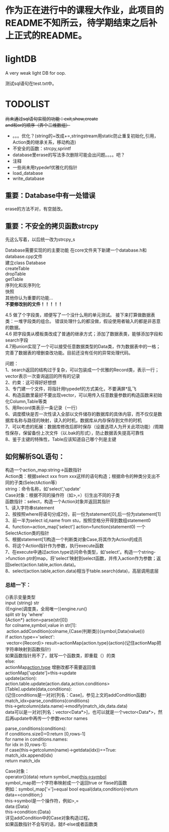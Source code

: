 
作为正在进行中的课程大作业，此项目的README不知所云，待学期结束之后补上正式的README。
=======
# lightDB
A very weak light DB for oop.<br/>

测试sql语句在test.txt中。<br/>
# TODOLIST
<del> 尚未通过sql语句实现的功能：exit,show,create</del><br/>
<del>and和or的顺序（弄个二维数组）</del>
* 。。。优化？(string的+改成+=,stringstream用static防止重复初始化,引用，Action类的继承关系，移动构造)
* 不安全的函数：strcpy,sprintf
* database里erase的写法多次删除可能会出问题。。。。吧？
* 注释
* 一些尚未用typedef优雅化的指针
* load_database
* write_database





## 重要：Database中有一处错误
erase的方法不对，有空就改。<br/>

## 重要：不安全的拷贝函数strcpy
先这么写着，以后统一改为strcpy_s<br/>

Database需要实现的的主要功能
在core文件夹下新建一个database.h和database.cpp文件<br/>
建立class Database<br/>
createTable<br/>
dropTable<br/>
getTable<br/>
序列化和反序列化<br/>
快照<br/>
其他你认为重要的功能...<br/>
**不要修改别的文件！！！！！**<br/>


4.5 做了个字段类，顺便写了一个没什么用的单元测试。
接下来打算做数据表类：一堆字段类的组合。
错误处理什么的都没做，假设使用者输入的都是非恶意的数据。<br>
4.6 把字段类从模板类改成了普通的继承方式；添加了数据表类，能够添加字段和search字段<br/>
4.7用union实现了一个可以接受任意数据类型的Data类，作为数据表中的一格；完善了数据表的增删查改功能。目前还没有任何的异常处理代码。<br/>

问题：<br/>
1、search返回的结构过于复杂，可以包装成一个优雅的Record类，表示一行；vector<Record>表示一次查询返回的所有的记录<br/>
2、约束：这可得好好想想<br/>
3、专门建一个文件，将指针用typedef的方式美化，不要满屏*乱飞<br/>
4、构造函数里最好不要出现vector，可以用传入任意数量参数的构造函数来初始化Column,Table等类<br/>
5、用Record类表示一条记录（一行）<br/>
6、调度模块是否一次性读入全部以文件储存的数据库的具体内容，而不仅仅是数据库名称与路径的映射，读入的时机，数据库从内存保存到文件的时机<br/>
7、可以考虑的拓展：数据库修改后即时保存（设置选项人为开关此项功能）/周期性保存，保留备份上次文件（以.bak的形式），防止数据丢失提高可靠性<br/>
8、鉴于主键的特殊性，Table应该知道自己哪个列是主键<br/>
  
  
 ## 如何解析SQL语句：
 构造一个action_map:string->函数指针<br/>
 Action类：根据select xxx from xxx这样的语句构造；根据命令的种类分支出不同的子类(SelectAction等）<br/>
 string：命令名称，如'select','update'<br/>
 Case对象：根据不同的操作符（如>,=）衍生出不同的子类<br/>
 函数指针：select，构造一个Action对象并返回其指针<br/>
 1、读入字符串statement<br/>
 2、按按照where将语句分成2份，前一份为statement[0],后一份为statement[1]<br/>
 3、前一半为select id,name from stu，按照空格分开得到数组statement0<br/>
 4、function=action_map['select'] action=function(statement0) 一个SelectAction类的指针<br/>
 5、根据statement[1]构造一个判断类对象Case,将其作为Action的成员<br/>
 6、将这个Action指针作为参数，执行execute函数<br/>
 7、在execute中通过action.type访问命令类型，如'select'。构造一个string->function ptr的map，将'select'映射到select函数，并传入action作为参数；返回select(action.table,action.data)。<br/>
 8、select(action.table,action.data)相当于table.search(data)，高层调用底层<br/>
 ### 总结一下：
 {}表示变量类型<br/>
 input {string} str<br/>
 {Engine(调度类，全局唯一)}engine.run()<br/>
 split str by 'where'<br/>
 {Action*} action=parse(str[0])<br/>
 for colname,symbol,value in str[1]:<br/>
 &nbsp;action.addCondition(colname,{Case(判断类)}(symbol,Data(value)))<br/>
 if action.type=='select':</br>
 &nbsp;vector<{Record}> result=actionMap{action.type}(action)(记住actionMap把字符串映射到函数指针)<br/>
     如果函数指针用不了，就写一个函数类，即重载（）的类<br/>
 else:<br/>
     actionMap[action.type](action)   增删改都不需要返回值<br/>
 actionMap['update']=this->update<br/>
 update(action):<br/>
     action.table.update(action.data,action.conditions><br/>
 [Table].update(data,conditions):<br/>(记住conditions是一对对[列名：Case]，参见上文的addCondition函数)<br/>
     match_idx=parse_conditions(conditions)<br/>
     this->getcolumn(data.name)->modify(match_idx,data.data)<br/>
     data可以是一对对[列名：vector<Data*>]，也可以就是一个vector<Data*>，然后再update中再传一个参数vector<string> names<br/>
  
  parse_conditions(conditions):<br/>
      if conditions.size()=0:return [0,rows-1] <br/>
      for name in conditions.names:<br/>
          for idx in [0,rows-1]:<br/>
              if case(this->getcolumn(name)->getdata(idx))==True:<br/>
                  match_idx.append(idx)<br/>
       return match_idx <br/>
       
  Case对象：<br/>
       operator()(data) return symbol_map[this->symbol](data,this->condition)<br/>
  symbol_map把一个字符串映射成一个返回true or flase的函数<br/>
  例如：symbol_map['=']=equal
  bool equal(data,condition){return data==condition;}<br/>
  this->symbol是一个操作符，例如>,=<br/>
  data:{Data}<br/>
  this->condition:{Data}<br/>
 详见addCondition中的Case对象构造过程。<br/>
 如果函数指针不会写的话，就if-else或者函数类<br/>
 
 
 
 
